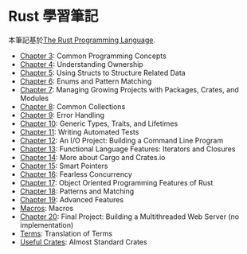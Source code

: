 # Rust 學習筆記

本筆記基於[The Rust Programming Language](https://doc.rust-lang.org/book/ch00-00-introduction.html).

* [Chapter 3](./chapter-03.org): Common Programming Concepts
* [Chapter 4](./chapter-04.org): Understanding Ownership
* [Chapter 5](./chapter-05.org): Using Structs to Structure Related Data
* [Chapter 6](./chapter-06.org): Enums and Pattern Matching
* [Chapter 7](./chapter-07.org): Managing Growing Projects with Packages, Crates, and Modules
* [Chapter 8](./chapter-08.org): Common Collections
* [Chapter 9](./chapter-09.org): Error Handling
* [Chapter 10](./chapter-10.org): Generic Types, Traits, and Lifetimes
* [Chapter 11](./chapter-11.org): Writing Automated Tests
* [Chapter 12](./chapter-12.org): An I/O Project: Building a Command Line Program
* [Chapter 13](./chapter-13.org): Functional Language Features: Iterators and Closures
* [Chapter 14](./chapter-14.org): More about Cargo and Crates.io
* [Chapter 15](./chapter-15.org): Smart Pointers
* [Chapter 16](./chapter-16.org): Fearless Concurrency
* [Chapter 17](./chapter-17.org): Object Oriented Programming Features of Rust
* [Chapter 18](./chapter-18.org): Patterns and Matching 
* [Chapter 19](./chapter-19.org): Advanced Features
* [Macros](./chapter-19-macro.org): Macros
* [Chapter 20](./chapter-20.org): Final Project: Building a Multithreaded Web Server (no implementation)
* [Terms](./terms.org): Translation of Terms
* [Useful Crates](./de-facto-crates.org): Almost Standard Crates
